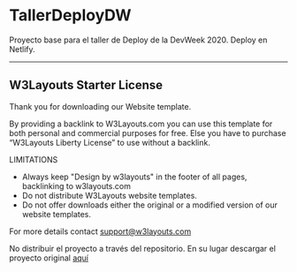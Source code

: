# TallerDeployDW
Proyecto base para el taller de Deploy de la DevWeek 2020. Deploy en Netlify.

-------------------------
W3Layouts Starter License
-------------------------

Thank you for downloading our Website template.  

By providing a backlink to W3Layouts.com you can use this template for both personal and commercial purposes for free. Else you have to purchase “W3Layouts Liberty License” to use without a backlink.


LIMITATIONS

- Always keep "Design by w3layouts" in the footer of all pages, backlinking to w3layouts.com 
- Do not distribute W3Layouts website templates.
- Do not offer downloads either the original or a modified version of our website templates.



For more details contact support@w3layouts.com

No distribuir el proyecto a través del repositorio. En su lugar descargar el proyecto original [aquí](https://w3layouts.com/freaky-website-template/)